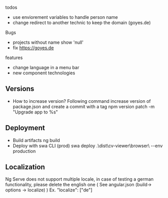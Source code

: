 todos
- use enviorement variables to handle person name
- change redirect to another technic to keep the domain (goyes.de)

Bugs 
- projects without name show 'null'
- fix https://goyes.de

features
- change language in a menu bar
- new component technologies

## Versions
- How to increase version? 
    Following command increase version of package.json and create a commit with a tag
    npm version patch -m "Upgrade app to %s"


## Deployment
- Build artifacts
    ng build 
- Deploy with swa CLI (prod)
    swa deploy .\dist\cv-viewer\browser\ --env production

## Localization
Ng Serve does not support multiple locale, in case of testing a german functionality, please delete the english one ( See angular.json (build-> options -> localize) )
 Ex. "localize": ["de"]
